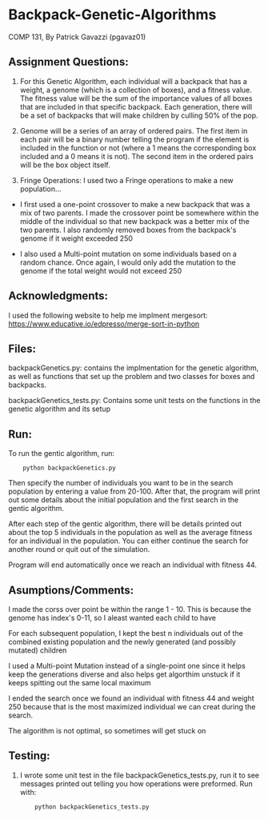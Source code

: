 # Backpack-Genetic-Algorithms
COMP 131, By Patrick Gavazzi (pgavaz01)



## Assignment Questions:

1. For this Genetic Algorithm, each individual will a backpack that has a weight, a genome (which is a collection of boxes), and a fitness value. The fitness value will be the sum of the importance values of all boxes that are included in that specific backpack. Each generation, there will be a set of backpacks that will make children by culling 50% of the pop.
    
2. Genome will be a series of an array of ordered pairs. The first item in each pair will be a binary number telling the program if the element is included in the function or not (where a 1 means the  corresponding box included and a 0 means it is not). The second item in the ordered pairs will be the box object itself.
    
3. Fringe Operations: I used two a Fringe operations to make a new population...
                          
- I first used a one-point crossover to make a new backpack that was a mix of two parents. I made the crossover point be  somewhere within the middle of the individual so that new backpack was a better mix of the two parents. I also randomly removed boxes from the backpack's genome if it weight exceeded 250
                            
- I also used a Multi-point mutation on some individuals based on a random chance. Once again, I would only add the mutation to the genome if the total weight would not exceed 250 
    
    
    
## Acknowledgments:

I used the following website to help me implment mergesort: https://www.educative.io/edpresso/merge-sort-in-python
    

## Files:

backpackGenetics.py: contains the implmentation for the genetic algorithm, as well as functions that set up the problem and two classes for boxes and backpacks.
    
backpackGenetics_tests.py: Contains some unit tests on the functions in the genetic algorithm and its setup





## Run: 

To run the gentic algorithm, run:
    
        python backpackGenetics.py
     
Then specify the number of individuals you want to be in the search population by entering a value from 20-100. After that, the program will print out some details about the initial population and the first search in the gentic algorithm. 
    
After each step of the gentic algorithm, there will be details printed out about the top 5 individuals in the population as well as the average  fitness for an individual in the population. You can either continue the search for another round or quit out of the simulation.
    
Program will end automatically once we reach an individual with fitness 44.





## Asumptions/Comments:

I made the corss over point be within the range 1 - 10. This is because the genome has index's 0-11, so I aleast wanted each child to have 
      
For each subsequent population, I kept the best n individuals out of the combined existing population and the newly generated (and possibly mutated) children 

I used a Multi-point Mutation instead of a single-point one since it helps keep the generations diverse and also helps get algorthim unstuck if it keeps spitting out the same local maximum
      
I ended the search once we found an individual with fitness 44 and weight 250 because that is the most maximized individual we can creat during the search.
      
The algorithm is not optimal, so sometimes will get stuck on 


## Testing:  
    
1) I wrote some unit test in the file backpackGenetics_tests.py, run it to see messages printed out telling you how operations were preformed. Run with:
       
           python backpackGenetics_tests.py
